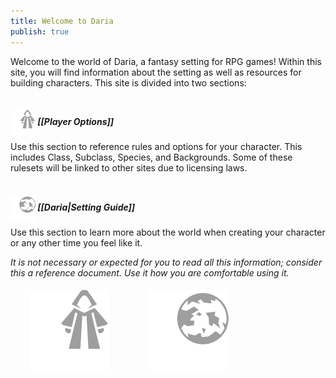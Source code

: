 ```yaml
---
title: Welcome to Daria
publish: true
---
```

Welcome to the world of Daria, a fantasy setting for RPG games! Within this site, you will find information about the setting as well as resources for building characters. This site is divided into two sections:
##### <span><img src="media/assets/robe.png" alt="Player Options" title="Player Options" style="width:auto;height:40px;position:relative;top:16px;"></span> [[Player Options]]
Use this section to reference rules and options for your character. This includes Class, Subclass, Species, and Backgrounds. Some of these rulesets will be linked to other sites due to licensing laws.
##### <span><img src="media/assets/world.png" alt="Player Options" title="Player Options" style="width:auto;height:40px;position:relative;top:16px;"></span> [[Daria|Setting Guide]]
Use this section to learn more about the world when creating your character or any other time you feel like it.

*It is not necessary or expected for you to read all this information; consider this a reference document. Use it how you are comfortable using it.* 


<html>
<head>
<style>
div.gallery {
  margin: 5px;
  border: 0px solid #ccc;
  float: left;
  width: 180px;
}

div.gallery:hover {
  filter: opacity(60%);
}

</style>
</head>
<center>
<body>

<div class="gallery">
  <a target="_blank" href="https://daria.bpbarwick.com/Player-Options">
    <img src="media/assets/robe.png" alt="Player Options" title="Player Options">
  </a>
</div>

<div class="gallery">
  <a target="_blank" href="https://daria.bpbarwick.com/Daria">
    <img src="media/assets/world.png" alt="Setting Guide" title="Setting Guide">
  </a>
</div>

</body>
</center>  
</html>

